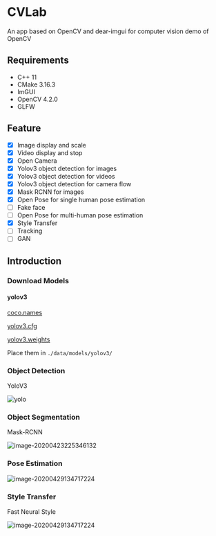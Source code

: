 # CVLab

An app based on OpenCV and dear-imgui for computer vision demo of OpenCV

## Requirements

* C++ 11
* CMake 3.16.3  
* ImGUI
* OpenCV 4.2.0
* GLFW

## Feature


- [x] Image  display and scale
- [x] Video display and stop
- [x] Open Camera
- [x] Yolov3 object detection for images
- [x] Yolov3 object detection for videos
- [x] Yolov3 object detection for camera flow
- [x] Mask RCNN for images
- [x] Open Pose for single human pose estimation
- [ ] Fake face
- [ ] Open Pose for multi-human pose estimation
- [x] Style Transfer
- [ ] Tracking
- [ ] GAN

## Introduction

### Download Models

#### yolov3

[coco.names](https://raw.githubusercontent.com/pjreddie/darknet/master/data/coco.names)

[yolov3.cfg](https://github.com/pjreddie/darknet/blob/master/cfg/yolov3.cfg?raw=true)

[yolov3.weights](https://pjreddie.com/media/files/yolov3.weights)

Place them in  `./data/models/yolov3/`

### Object Detection

YoloV3

![yolo](http://home.ustc.edu.cn/~chaf/image/yolo.png)

### Object Segmentation

Mask-RCNN

![image-20200423225346132](http://home.ustc.edu.cn/~chaf/image/mask.png)

### Pose Estimation

![image-20200429134717224](http://home.ustc.edu.cn/~chaf/image/pose.png)

### Style Transfer

Fast Neural Style

![image-20200429134717224](http://home.ustc.edu.cn/~chaf/image/style_transfer.png)